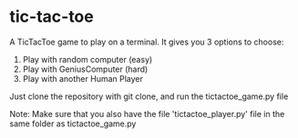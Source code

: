 # tic-tac-toe
A TicTacToe game to play on a terminal. It gives you 3 options to choose:

1) Play with random computer (easy)
2) Play with GeniusComputer (hard)
3) Play with another Human Player

Just clone the repository with git clone, and run the tictactoe_game.py file

Note: Make sure that you also have the file 'tictactoe_player.py' file in the same folder as tictactoe_game.py
